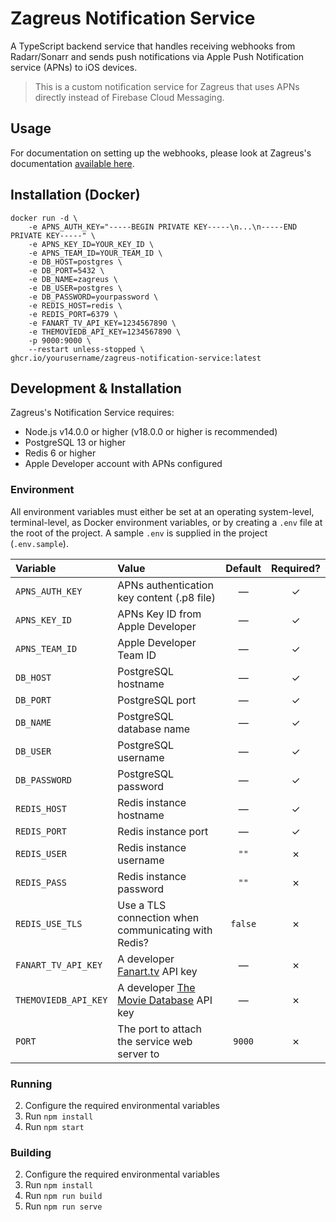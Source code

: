 # Zagreus Notification Service

A TypeScript backend service that handles receiving webhooks from Radarr/Sonarr and sends push notifications via Apple Push Notification service (APNs) to iOS devices.

> This is a custom notification service for Zagreus that uses APNs directly instead of Firebase Cloud Messaging.

## Usage

For documentation on setting up the webhooks, please look at Zagreus's documentation [available here](https://notify.zagreus.app).

## Installation (Docker)

```docker
docker run -d \
    -e APNS_AUTH_KEY="-----BEGIN PRIVATE KEY-----\n...\n-----END PRIVATE KEY-----" \
    -e APNS_KEY_ID=YOUR_KEY_ID \
    -e APNS_TEAM_ID=YOUR_TEAM_ID \
    -e DB_HOST=postgres \
    -e DB_PORT=5432 \
    -e DB_NAME=zagreus \
    -e DB_USER=postgres \
    -e DB_PASSWORD=yourpassword \
    -e REDIS_HOST=redis \
    -e REDIS_PORT=6379 \
    -e FANART_TV_API_KEY=1234567890 \
    -e THEMOVIEDB_API_KEY=1234567890 \
    -p 9000:9000 \
    --restart unless-stopped \
ghcr.io/yourusername/zagreus-notification-service:latest
```

## Development & Installation

Zagreus's Notification Service requires:

- Node.js v14.0.0 or higher (v18.0.0 or higher is recommended)
- PostgreSQL 13 or higher
- Redis 6 or higher
- Apple Developer account with APNs configured

### Environment

All environment variables must either be set at an operating system-level, terminal-level, as Docker environment variables, or by creating a `.env` file at the root of the project. A sample `.env` is supplied in the project (`.env.sample`).

| Variable                | Value                                                                 | Default | Required? |
| :---------------------- | :-------------------------------------------------------------------- | :-----: | :-------: |
| `APNS_AUTH_KEY`         | APNs authentication key content (.p8 file)                            | &mdash; |  &check;  |
| `APNS_KEY_ID`           | APNs Key ID from Apple Developer                                      | &mdash; |  &check;  |
| `APNS_TEAM_ID`          | Apple Developer Team ID                                               | &mdash; |  &check;  |
| `DB_HOST`               | PostgreSQL hostname                                                   | &mdash; |  &check;  |
| `DB_PORT`               | PostgreSQL port                                                       | &mdash; |  &check;  |
| `DB_NAME`               | PostgreSQL database name                                              | &mdash; |  &check;  |
| `DB_USER`               | PostgreSQL username                                                   | &mdash; |  &check;  |
| `DB_PASSWORD`           | PostgreSQL password                                                   | &mdash; |  &check;  |
| `REDIS_HOST`            | Redis instance hostname                                               | &mdash; |  &check;  |
| `REDIS_PORT`            | Redis instance port                                                   | &mdash; |  &check;  |
| `REDIS_USER`            | Redis instance username                                               |  `""`   |  &cross;  |
| `REDIS_PASS`            | Redis instance password                                               |  `""`   |  &cross;  |
| `REDIS_USE_TLS`         | Use a TLS connection when communicating with Redis?                   | `false` |  &cross;  |
| `FANART_TV_API_KEY`     | A developer [Fanart.tv](https://fanart.tv/) API key                  | &mdash; |  &cross;  |
| `THEMOVIEDB_API_KEY`    | A developer [The Movie Database](https://www.themoviedb.org) API key | &mdash; |  &cross;  |
| `PORT`                  | The port to attach the service web server to                         | `9000`  |  &cross;  |

### Running

2. Configure the required environmental variables
3. Run `npm install`
4. Run `npm start`

### Building

2. Configure the required environmental variables
3. Run `npm install`
4. Run `npm run build`
5. Run `npm run serve`
